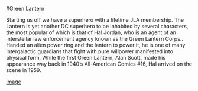 #Green Lantern

Starting us off we have a superhero with a lifetime JLA membership. The Lantern is yet another DC superhero to be inhabited by several characters, the most popular of which is that of Hal Jordan, who is an agent of an interstellar law enforcement agency known as the Green Lantern Corps.. Handed an alien power ring and the lantern to power it, he is one of many intergalactic guardians that fight with pure willpower manifested into physical form. While the first Green Lantern, Alan Scott, made his appearance way back in 1940’s All-American Comics #16, Hal arrived on the scene in 1959.

[image](https://user-images.githubusercontent.com/104442176/165318772-fe3ddfd3-e427-4713-ab1b-62573e061998.png)
